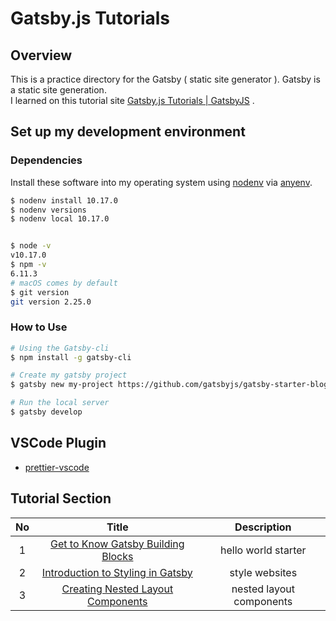 # Gatsby.js Tutorials
## Overview
This is a practice directory for the Gatsby ( static site generator ).
Gatsby is a static site generation.<br>
I learned on this tutorial site [Gatsby.js Tutorials | GatsbyJS](https://www.gatsbyjs.org/tutorial) .

## Set up my development environment
### Dependencies
Install these software into my operating system using [nodenv](https://github.com/nodenv/nodenv) via [anyenv](https://github.com/anyenv/anyenv).

```sh
$ nodenv install 10.17.0
$ nodenv versions
$ nodenv local 10.17.0


$ node -v
v10.17.0
$ npm -v
6.11.3
# macOS comes by default
$ git version
git version 2.25.0
```

### How to Use

```sh
# Using the Gatsby-cli
$ npm install -g gatsby-cli

# Create my gatsby project
$ gatsby new my-project https://github.com/gatsbyjs/gatsby-starter-blog

# Run the local server
$ gatsby develop
```

## VSCode Plugin
- [prettier-vscode](https://github.com/prettier/prettier-vscode)

## Tutorial Section

| No | Title | Description |
| :---: | :---: | :---: |
| 1 | [Get to Know Gatsby Building Blocks](https://github.com/yossiee/til/tree/master/Front-end/static-site-generator/gatsby-tutorial/hello-world) | hello world starter |
| 2 | [Introduction to Styling in Gatsby](https://github.com/yossiee/til/tree/master/Front-end/static-site-generator/gatsby-tutorial/tutorial-part-two) | style websites |
| 3 | [Creating Nested Layout Components](https://github.com/yossiee/til/tree/master/Front-end/static-site-generator/gatsby-tutorial/tutorial-part-three) | nested layout components |
